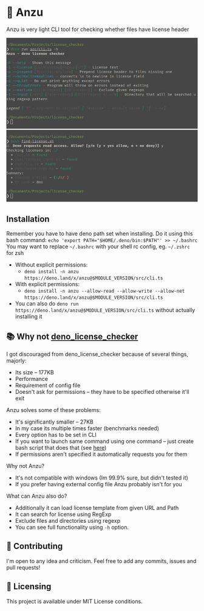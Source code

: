 # 📝 Anzu

Anzu is very light CLI tool for checking whether files have license header

![Anzu help output](./docs/help.png)
![Anzu example output](./docs/example-output.png)

## Installation

Remember you have to have deno path set when installing. Do it using this bash
command: `echo 'export PATH="$HOME/.deno/bin:$PATH"' >> ~/.bashrc` You may want
to replace `~/.bashrc` with your shell rc config, eg. `~/.zshrc` for zsh

- Without explicit permissions:
  - `deno install -n anzu https://deno.land/x/anzu@$MODULE_VERSION/src/cli.ts`
- With explicit permissions:
  - `deno install -n anzu --allow-read --allow-write --allow-net https://deno.land/x/anzu@$MODULE_VERSION/src/cli.ts`
- You can also do `deno run https://deno.land/x/anzu@$MODULE_VERSION/src/cli.ts`
  without actually installing it

## 📚 Why not [deno_license_checker](https://github.com/kt3k/deno_license_checker)

I got discouraged from deno_license_checker because of several things, majorly:

- Its size – 177KB
- Performance
- Requirement of config file
- Doesn't ask for permissions – they have to be specified otherwise it'll exit

Anzu solves some of these problems:

- It's significantly smaller – 27KB
- In my case its multiple times faster (benchmarks needed)
- Every option has to be set in CLI
- If you want to launch same command using one command – just create bash script
  that does that (see [here](./find-license.sh))
- If permissions aren't specified it automatically requests you for them

Why not Anzu?

- It's not compatible with windows (Im 99.9% sure, but didn't tested it)
- If you prefer having external config file Anzu probably isn't for you

What can Anzu also do?

- Additionally it can load license template from given URL and Path
- It can search for license using RegExp
- Exclude files and directories using regexp
- You can see full functionality using `-h` option.

## 🤝 Contributing

I'm open to any idea and criticism. Feel free to add any commits, issues and
pull requests!

## 📝 Licensing

This project is available under MIT License conditions.
